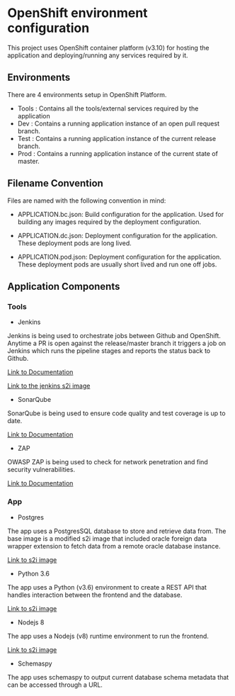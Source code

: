 # OpenShift environment configuration

This project uses OpenShift container platform (v3.10) for hosting the application and deploying/running any services required by it.

## Environments

There are 4 environments setup in OpenShift Platform.
- Tools : Contains all the tools/external services required by the application
- Dev : Contains a running application instance of an open pull request branch.
- Test : Contains a running application instance of the current release branch.
- Prod : Contains a running application instance of the current state of master.

## Filename Convention

Files are named with the following convention in mind:

- APPLICATION.bc.json: Build configuration for the application. Used for building any images required by the deployment configuration.

- APPLICATION.dc.json: Deployment configuration for the application. These deployment pods are long lived.

- APPLICATION.pod.json: Deployment configuration for the application. These deployment pods are usually short lived and run one off jobs.

## Application Components

### Tools

* Jenkins

Jenkins is being used to orchestrate jobs between Github and OpenShift. Anytime a PR is open against the release/master branch it triggers a job on Jenkins which runs the pipeline stages and reports the status back to Github.

[Link to Documentation](https://docs.openshift.com/container-platform/3.10/using_images/other_images/jenkins.html)

[Link to the jenkins s2i image](https://github.com/BCDevOps/openshift-components/tree/master/cicd/jenkins)

* SonarQube

SonarQube is being used to ensure code quality and test coverage is up to date.

[Link to Documentation](https://docs.sonarqube.org/display/SONAR/Documentation)

* ZAP

OWASP ZAP is being used to check for network penetration and find security vulnerabilities.

[Link to Documentation](https://www.owasp.org/index.php/OWASP_Zed_Attack_Proxy_Project)

### App

* Postgres

The app uses a PostgresSQL database to store and retrieve data from. The base image is a modified s2i image that included oracle foreign data wrapper extension to fetch data from a remote oracle database instance.

[Link to s2i image](https://github.com/bcgov/openshift-postgresql-oracle_fdw)

* Python 3.6

The app uses a Python (v3.6) environment to create a REST API that handles interaction between the frontend and the database.

[Link to s2i image](https://github.com/sclorg/s2i-python-container/tree/master/3.6)

* Nodejs 8

The app uses a Nodejs (v8) runtime environment to run the frontend.

[Link to s2i image](https://github.com/sclorg/s2i-nodejs-container/tree/master/8)

* Schemaspy

The app uses schemaspy to output current database schema metadata that can be accessed through a URL.